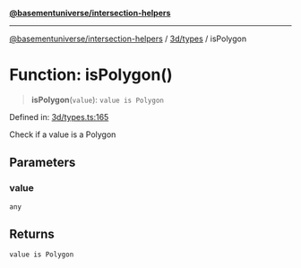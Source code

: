 [**@basementuniverse/intersection-helpers**](../../../README.md)

***

[@basementuniverse/intersection-helpers](../../../README.md) / [3d/types](../README.md) / isPolygon

# Function: isPolygon()

> **isPolygon**(`value`): `value is Polygon`

Defined in: [3d/types.ts:165](https://github.com/basementuniverse/intersection-helpers/blob/ce8bdda9fbd616d6a406e87a4824e91fffc01d0e/src/3d/types.ts#L165)

Check if a value is a Polygon

## Parameters

### value

`any`

## Returns

`value is Polygon`
